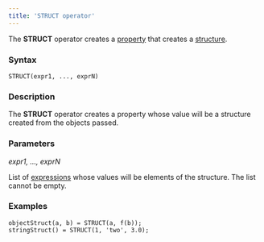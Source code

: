 ```yaml
---
title: 'STRUCT operator'
---
```


The **STRUCT** operator creates a [property](Properties.md) that creates a [structure](Structure_operations_STRUCT_.md).

### Syntax

    STRUCT(expr1, ..., exprN)   

### Description

The **STRUCT** operator creates a property whose value will be a structure created from the objects passed. 

### Parameters

*expr1, ..., exprN*

List of [expressions](Expression.md) whose values will be elements of the structure. The list cannot be empty.

### Examples


```lsf
objectStruct(a, b) = STRUCT(a, f(b));
stringStruct() = STRUCT(1, 'two', 3.0);
```

